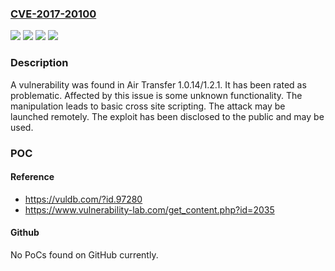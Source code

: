 ### [CVE-2017-20100](https://cve.mitre.org/cgi-bin/cvename.cgi?name=CVE-2017-20100)
![](https://img.shields.io/static/v1?label=Product&message=Air%20Transfer&color=blue)
![](https://img.shields.io/static/v1?label=Version&message=1.0.14%20&color=brightgreen)
![](https://img.shields.io/static/v1?label=Version&message=1.2.1%20&color=brightgreen)
![](https://img.shields.io/static/v1?label=Vulnerability&message=CWE-80%20Basic%20Cross%20Site%20Scripting&color=brightgreen)

### Description

A vulnerability was found in Air Transfer 1.0.14/1.2.1. It has been rated as problematic. Affected by this issue is some unknown functionality. The manipulation leads to basic cross site scripting. The attack may be launched remotely. The exploit has been disclosed to the public and may be used.

### POC

#### Reference
- https://vuldb.com/?id.97280
- https://www.vulnerability-lab.com/get_content.php?id=2035

#### Github
No PoCs found on GitHub currently.

